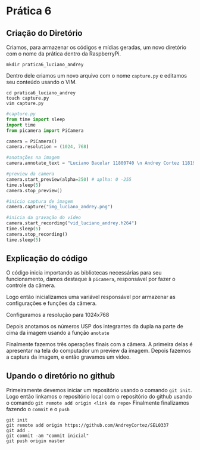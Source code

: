 # Prática 6

## Criação do Diretório

Criamos, para armazenar os códigos e mídias geradas, um novo diretório com o nome da prática dentro da RaspberryPi.

`mkdir pratica6_luciano_andrey`

Dentro dele criamos um novo arquivo com o nome `capture.py` e editamos seu conteúdo usando o VIM.

```
cd pratica6_luciano_andrey
touch capture.py
vim capture.py
```
```python
#capture.py
from time import sleep
import time
from picamera import PiCamera

camera = PiCamera()
camera.resolution = (1024, 768)

#anotações na imagem
camera.annotate_text = "Luciano Bacelar 11800740 \n Andrey Cortez 11819487"

#preview da camera
camera.start_preview(alpha=250) # aplha: 0 -255
time.sleep(5)
camera.stop_preview()

#inicio captura de imagem
camera.capture("img_luciano_andrey.png")

#inicia da gravação do vídeo
camera.start_recording("vid_luciano_andrey.h264")
time.sleep(5)
camera.stop_recording()
time.sleep(5)
```
 
 ## Explicação do código
 O código inicia importando as bibliotecas necessárias para seu funcionamento, damos destaque à `picamera`, responsável por fazer o controle da câmera.

Logo então inicializamos uma variável responsável por armazenar as configurações e funções da câmera.

Configuramos a resolução para 1024x768

Depois anotamos os números USP dos integrantes da dupla na parte de cima da imagem usando a função `anotate`

Finalmente fazemos três operações finais com a câmera. A primeira delas é apresentar na tela do computador um preview da imagem. Depois fazemos a captura da imagem, e então gravamos um vídeo.

 ## Upando o diretório no github
Primeiramente devemos iniciar um repositório usando o comando `git init`.
Logo então linkamos o repositório local com o repositório do github usando o comando `git remote add origin <link do repo>`
Finalmente finalizamos fazendo o `commit` e o `push`

```
git init 
git remote add origin https://github.com/AndreyCortez/SEL0337
git add .
git commit -am "commit inicial"
git push origin master
```
